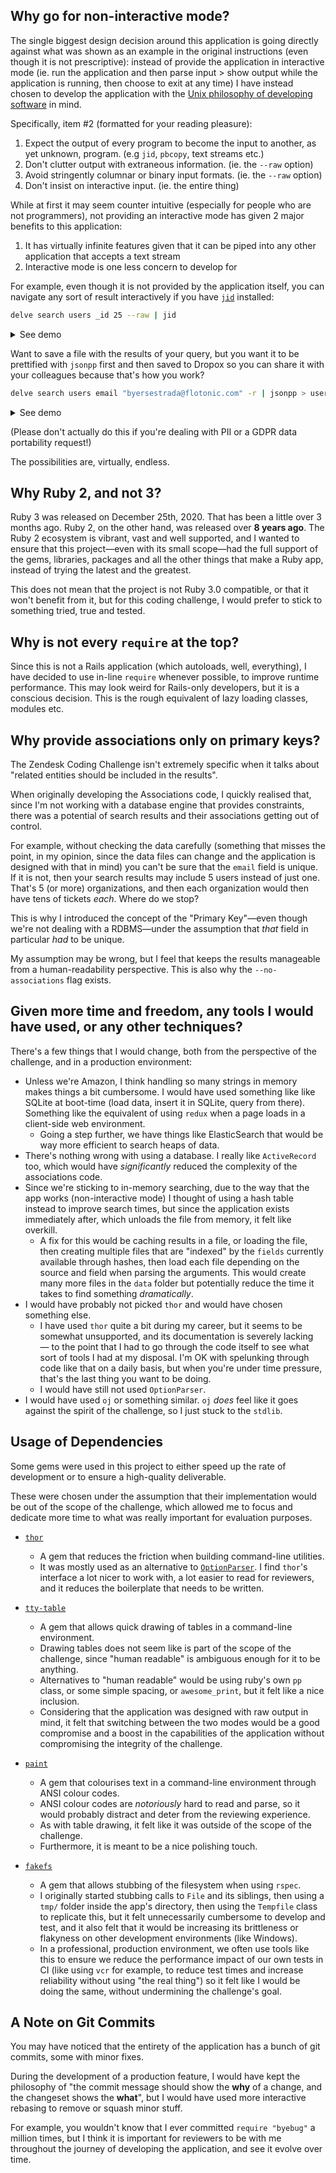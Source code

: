 
## Why go for non-interactive mode?

The single biggest design decision around this application is going directly against what was shown as an example
in the original instructions (even though it is not prescriptive): instead of provide the application in interactive
mode (ie. run the application and then parse input > show output while the application is running, then choose to exit
at any time) I have instead chosen to develop the application with the [Unix philosophy of developing software][unix philosophy]
in mind.

Specifically, item #2 (formatted for your reading pleasure):

1. Expect the output of every program to become the input to another, as yet unknown, program. (e.g `jid`, `pbcopy`, text streams etc.)
2. Don't clutter output with extraneous information. (ie. the `--raw` option)
3. Avoid stringently columnar or binary input formats. (ie. the `--raw` option)
4. Don't insist on interactive input. (ie. the entire thing)

While at first it may seem counter intuitive (especially for people who are not programmers), not providing an
interactive mode has given 2 major benefits to this application:

1. It has virtually infinite features given that it can be piped into any other application that accepts a text stream
2. Interactive mode is one less concern to develop for

For example, even though it is not provided by the application itself, you can navigate any sort of result interactively
if you have [`jid`][jid] installed:

```bash
delve search users _id 25 --raw | jid
```

<details>
  <summary>See demo</summary>
</details>

Want to save a file with the results of your query, but you want it to be prettified with `jsonpp` first and then saved
to Dropox so you can share it with your colleagues because that's how you work?

```bash
delve search users email "byersestrada@flotonic.com" -r | jsonpp > user.json && cp ./user.json ~/Dropbox/user.json
```

<details>
  <summary>See demo</summary>
</details>

(Please don't actually do this if you're dealing with PII or a GDPR data portability request!)

The possibilities are, virtually, endless.

## Why Ruby 2, and not 3?

Ruby 3 was released on December 25th, 2020. That has been a little over 3 months ago. Ruby 2, on the other hand, was
released over **8 years ago**. The Ruby 2 ecosystem is vibrant, vast and well supported, and I wanted to ensure that
this project—even with its small scope—had the full support of the gems, libraries, packages and all the other
things that make a Ruby app, instead of trying the latest and the greatest.

This does not mean that the project is not Ruby 3.0 compatible, or that it won't benefit from it, but for this
coding challenge, I would prefer to stick to something tried, true and tested.

## Why is not every `require` at the top?

Since this is not a Rails application (which autoloads, well, everything), I have decided to use in-line `require`
whenever possible, to improve runtime performance. This may look weird for Rails-only developers, but it is a conscious
decision. This is the rough equivalent of lazy loading classes, modules etc.

## Why provide associations only on primary keys?

The Zendesk Coding Challenge isn't extremely specific when it talks about "related entities should be included in the
results".

When originally developing the Associations code, I quickly realised that, since I'm not working with a database engine
that provides constraints, there was a potential of search results and their associations getting out of control.

For example, without checking the data carefully (something that misses the point, in my opinion, since the data files
can change and the application is designed with that in mind) you can't be sure that the `email` field is unique. If
it is not, then your search results may include 5 users instead of just one. That's 5 (or more) organizations, and then
each organization would then have tens of tickets _each_. Where do we stop?

This is why I introduced the concept of the "Primary Key"—even though we're not dealing with a RDBMS—under the
assumption that _that_ field in particular _had_ to be unique.

My assumption may be wrong, but I feel that keeps the results manageable from a human-readability perspective. This is
also why the `--no-associations` flag exists.

## Given more time and freedom, any tools I would have used, or any other techniques?

There's a few things that I would change, both from the perspective of the challenge, and in a production environment:

- Unless we're Amazon, I think handling so many strings in memory makes things a bit cumbersome. I would have used
something like like SQLite at boot-time (load data, insert it in SQLite, query from there). Something like the
equivalent of using `redux` when a page loads in a client-side web environment.
  - Going a step further, we have things like ElasticSearch that would be way more efficient to search heaps of data.
- There's nothing wrong with using a database. I really like `ActiveRecord` too, which would have _significantly_ reduced
the complexity of the associations code.
- Since we're sticking to in-memory searching, due to the way that the app works (non-interactive mode) I thought of using
a hash table instead to improve search times, but since the application exists immediately after, which unloads the file
from memory, it felt like overkill.
  - A fix for this would be caching results in a file, or loading the file, then creating 
  multiple files that are "indexed" by the `fields` currently available through hashes, then load each file depending
  on the source and field when parsing the arguments. This would create many more files in the `data` folder but
  potentially reduce the time it takes to find something _dramatically_.
- I would have probably not picked `thor` and would have chosen something else.
  - I have used `thor` quite a bit during my career, but it seems to be somewhat unsupported, and its documentation is
  severely lacking — to the point that I had to go through the code itself to see what sort of tools I had at my
  disposal. I'm OK with spelunking through code like that on a daily basis, but when you're under time pressure, that's
  the last thing you want to be doing.
  - I would have still not used `OptionParser`.
- I would have used `oj` or something similar. `oj` _does_ feel like it goes against the spirit of the challenge, so I
just stuck to the `stdlib`.

## Usage of Dependencies

Some gems were used in this project to either speed up the rate of development or to ensure a high-quality deliverable.

These were chosen under the assumption that their implementation would be out of the scope of the challenge, which
allowed me to focus and dedicate more time to what was really important for evaluation purposes.

- [`thor`][thor]
  - A gem that reduces the friction when building command-line utilities.
  - It was mostly used as an alternative to [`OptionParser`](optionparser). I find `thor`'s interface a lot nicer to
  work with, a lot easier to read for reviewers, and it reduces the boilerplate that needs to be written.

- [`tty-table`][tty-table]
  - A gem that allows quick drawing of tables in a command-line environment.
  - Drawing tables does not seem like is part of the scope of the challenge, since "human readable" is ambiguous enough
  for it to be anything.
  - Alternatives to "human readable" would be using ruby's own `pp` class, or some simple spacing, or `awesome_print`,
  but it felt like a nice inclusion.
  - Considering that the application was designed with raw output in mind, it felt that switching between the two modes
  would be a good compromise and a boost in the capabilities of the application without compromising the integrity of
  the challenge.

- [`paint`][paint]
  - A gem that colourises text in a command-line environment through ANSI colour codes.
  - ANSI colour codes are _notoriously_ hard to read and parse, so it would probably distract and deter from the
  reviewing experience.
  - As with table drawing, it felt like it was outside of the scope of the challenge.
  - Furthermore, it is meant to be a nice polishing touch.

- [`fakefs`][fakefs]
  - A gem that allows stubbing of the filesystem when using `rspec`.
  - I originally started stubbing calls to `File` and its siblings, then using a `tmp/` folder inside
  the app's directory, then using the `Tempfile` class to replicate this, but it felt unnecessarily cumbersome to
  develop and test, and it also felt that it would be increasing its brittleness or flakyness on other development
  environments (like Windows).
  - In a professional, production environment, we often use tools like this to ensure we reduce the performance impact
  of our own tests in CI (like using `vcr` for example, to reduce test times and increase reliability without using
  "the real thing") so it felt like I would be doing the same, without undermining the challenge's goal.

## A Note on Git Commits

You may have noticed that the entirety of the application has a bunch of git commits, some with minor fixes.

During the development of a production feature, I would have kept the philosophy of "the commit message should show the
**why** of a change, and the changeset shows the **what**", but I would have used more interactive rebasing to remove
or squash minor stuff.

For example, you wouldn't know that I ever committed `require "byebug"` a million times, but I think it is important
for reviewers to be with me throughout the journey of developing the application, and see it evolve over time.

[thor]: https://github.com/erikhuda/thor
[optionparser]: https://ruby-doc.org/stdlib-2.7.2/libdoc/optparse/rdoc/OptionParser.html
[tty-table]: https://github.com/piotrmurach/tty-table
[paint]: https://github.com/janlelis/paint
[fakefs]: https://github.com/fakefs/fakefs
[unix philosophy]: https://en.wikipedia.org/wiki/Unix_philosophy
[jid]: https://github.com/simeji/jid

